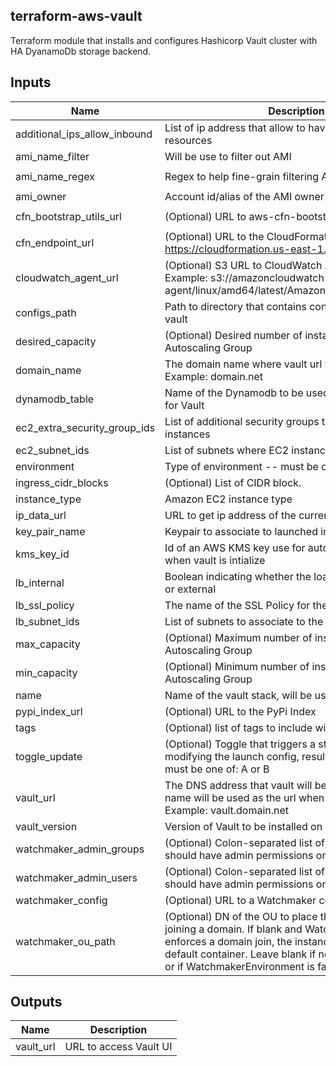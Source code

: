 ## terraform-aws-vault

Terraform module that installs and configures Hashicorp Vault cluster with HA DyanamoDb storage backend.

## Inputs

| Name | Description | Type | Default | Required |
|------|-------------|:----:|:-----:|:-----:|
| additional\_ips\_allow\_inbound | List of ip address that allow to have access to resources | list | `<list>` | no |
| ami\_name\_filter | Will be use to filter out AMI | string | `"spel-minimal-centos-7-hvm-*.x86_64-gp2"` | no |
| ami\_name\_regex | Regex to help fine-grain filtering AMI | string | `"spel-minimal-centos-7-hvm-\\d{4}\\.\\d{2}\\.\\d{1}\\.x86_64-gp2"` | no |
| ami\_owner | Account id/alias of the AMI owner | string | n/a | yes |
| cfn\_bootstrap\_utils\_url | (Optional) URL to aws-cfn-bootstrap-latest.tar.gz | string | `"https://s3.amazonaws.com/cloudformation-examples/aws-cfn-bootstrap-latest.tar.gz"` | no |
| cfn\_endpoint\_url | (Optional) URL to the CloudFormation Endpoint. e.g. https://cloudformation.us-east-1.amazonaws.com | string | `"https://cloudformation.us-east-1.amazonaws.com"` | no |
| cloudwatch\_agent\_url | (Optional) S3 URL to CloudWatch Agent installer. Example: s3://amazoncloudwatch-agent/linux/amd64/latest/AmazonCloudWatchAgent.zip | string | `""` | no |
| configs\_path | Path to directory that contains configuration files for vault | string | `""` | no |
| desired\_capacity | (Optional) Desired number of instances in the Autoscaling Group | string | `"2"` | no |
| domain\_name | The domain name where vault url will be registered to. Example: domain.net | string | n/a | yes |
| dynamodb\_table | Name of the Dynamodb to be used as storage backend for Vault | string | `""` | no |
| ec2\_extra\_security\_group\_ids | List of additional security groups to add to EC2 instances | list | `<list>` | no |
| ec2\_subnet\_ids | List of subnets where EC2 instances will be launched | list | n/a | yes |
| environment | Type of environment -- must be one of: dev, test, prod | string | n/a | yes |
| ingress\_cidr\_blocks | (Optional) List of CIDR block. | list | `<list>` | no |
| instance\_type | Amazon EC2 instance type | string | `"t2.medium"` | no |
| ip\_data\_url | URL to get ip address of the current user | string | `"http://ipv4.icanhazip.com"` | no |
| key\_pair\_name | Keypair to associate to launched instances | string | n/a | yes |
| kms\_key\_id | Id of an AWS KMS key use for auto unseal operation when vault is intialize | string | n/a | yes |
| lb\_internal | Boolean indicating whether the load balancer is internal or external | string | `"false"` | no |
| lb\_ssl\_policy | The name of the SSL Policy for the listener | string | `"ELBSecurityPolicy-FS-2018-06"` | no |
| lb\_subnet\_ids | List of subnets to associate to the Load Balancer | list | n/a | yes |
| max\_capacity | (Optional) Maximum number of instances in the Autoscaling Group | string | `"2"` | no |
| min\_capacity | (Optional) Minimum number of instances in the Autoscaling Group | string | `"1"` | no |
| name | Name of the vault stack, will be use to prefix resources | string | n/a | yes |
| pypi\_index\_url | (Optional) URL to the PyPi Index | string | `"https://pypi.org/simple"` | no |
| tags | (Optional) list of tags to include with resource | map | `<map>` | no |
| toggle\_update | (Optional) Toggle that triggers a stack update by modifying the launch config, resulting in new instances; must be one of: A or B | string | `"A"` | no |
| vault\_url | The DNS address that vault will be accessible at. Stack name will be used as the url when value is set to empty. Example: vault.domain.net | string | `""` | no |
| vault\_version | Version of Vault to be installed on servers | string | n/a | yes |
| watchmaker\_admin\_groups | (Optional) Colon-separated list of domain groups that should have admin permissions on the EC2 instance | string | `""` | no |
| watchmaker\_admin\_users | (Optional) Colon-separated list of domain users that should have admin permissions on the EC2 instance | string | `""` | no |
| watchmaker\_config | (Optional) URL to a Watchmaker config file | string | `""` | no |
| watchmaker\_ou\_path | (Optional) DN of the OU to place the instance when joining a domain. If blank and WatchmakerEnvironment enforces a domain join, the instance will be placed in a default container. Leave blank if not joining a domain, or if WatchmakerEnvironment is false | string | `""` | no |

## Outputs

| Name | Description |
|------|-------------|
| vault\_url | URL to access Vault UI |

